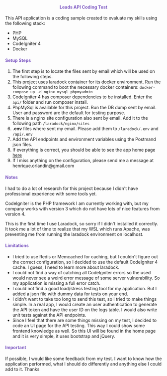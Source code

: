 <h4 align="center" style="color:#7d58c2">Leads API Coding Test</h4>

<p>
    This API application is a coding sample created to evaluate my skills using the following stack:
    <ul>
        <li>PHP</li>
        <li>MySQL</li>
        <li>CodeIgniter 4</li>
        <li>Docker</li>
    </ul>
</p>

<h4 style="color:#7d58c2">Setup Steps</h4>

<p>
    <ol>
        <li>The first step is to locate the files sent by email which will be used on the following steps.</li>
        <li>This project uses laradock container for its docker environment. Run the following command to boot the necessary docker containers: <code>docker-compose up -d nginx mysql phpmyadmin</code></li>
        <li>CodeIgniter 4 has composer dependencies to be installed. Enter the <code>api/</code> folder and run composer install.</li>
        <li>PhpMySql is available for this project. Run the DB dump sent by email. User and password are the default for testing purpose.</li>
        <li>There is a nginx site configuration also sent by email. Add it to the following path <code>/laradock/nginx/sites</code></li>
        <li><strong>.env</strong> files where sent my email. Please add them to <code>/laradock/.env</code> and <code>/api/.env</code></li>
        <li>Add the API endpoints and environment variables using the Postmand json files.</li>
        <li>If everything is correct, you should be able to see the app home page <a target="_blank" href="http://leads-api.localhost/">here</a>
        <li>If I miss anything on the configuration, please send me a message at henrique.orlandin@gmail.com</li>
    </ol>
</p>

<h4 style="color:#7d58c2">Notes</h4>

<p>
    I had to do a lot of research for this project because I didn't have professional experience with some tools yet. 
</p>
<p>
    CodeIgniter is the PHP framework I am currently working with, but my company works with version 3 which do not have lots of nice features from version 4.
</p>
<p>
    This is the first time I use Laradock, so sorry if I didn't installed it correctly. It took me a lot of time to realize that my WSL which runs Apache, was preventing me from running the laradock environment on localhost.
</p>

<h4 style="color:#7d58c2">Limitations</h4>
<p>
    <ul>
        <li>I tried to use Redis or Memcached for caching, but I couldn't figure out the correct configuration, so I decided to use the default CodeIgniter 4 cache. I guess, I need to learn more about laradock.</li>
        <li>I could not find a way of catching all CodeIgniter errors so the used would never see a weird error message of some server vulnerability. So my application is missing a full error catch.</li>
        <li>I could not find a good load/stress testing tool for my application. But I added a json file with dummy data for tests on your end.</li>
        <li>I didn't want to take too long to send this test, so I tried to make things simple. In a real app, I would create an user authentication to generate the API token and have the user ID on the logs table. I would also write unit tests against the API endpoints.</li>
        <li>Since I feel that there are some things missing on my test, I decided to code an UI page for the API testing. This way I could show some frontend knowledge as well. So this UI will be found in the home page and it is very simple, it uses bootstrap and jQuery.</li>
    </ul>
</p>

<h4 style="color:#7d58c2">Important</h4>
<p>
    If possible, I would like some feedback from my test. I want to know how the application performed, what I should do differently and anything else I could add to it. Thanks
</p>
